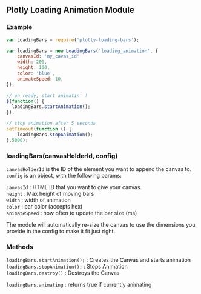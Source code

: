 ## Plotly Loading Animation Module

### Example
```javascript
var LoadingBars = require('plotly-loading-bars');

var loadingBars = new LoadingBars('loading_animation', {
	canvasId: 'my_cavas_id'
	width: 200,
	height: 100,
	color: 'blue',
	animateSpeed: 10,
});

// on ready, start animatin' !
$(function() {
  loadingBars.startAnimation();
});

// stop animation after 5 seconds
setTimeout(function () {
	loadingBars.stopAnimation();
},5000);
```

### loadingBars(canvasHolderId, config)
`canvasHolderId` is the ID of the element you want to append the canvas to.
`config` is an object, with the following params:

`canvasId` : HTML ID that you want to give your canvas.  
`height` : Max height of moving bars 	
`width` : width of animation  	
`color` : bar color (accepts hex)  
`animateSpeed` : how often to update the bar size (ms) 	 

The module will automatically re-size the canvas to use the dimensions you provide in the config to make it fit just right.

### Methods
`loadingBars.startAnimation();` : Creates the Canvas and starts animation 	
`loadingBars.stopAnimation();` : Stops Animation 	
`loadingBars.destroy()` : Destroys the Canvas

`loadingBars.animating` : returns true if currently animating

